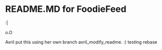 # README.MD for FoodieFeed

:|

o.O

Avril put this using her own branch
avril_modify_readme. :)
testing rebase